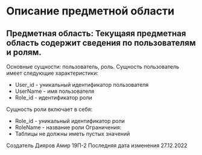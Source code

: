 # Описание предметной области
## Предметная область: Текущаяя предметная область содержит сведения по пользователям и ролям.
Основные сущности: пользователь, роль.
Сущность пользователь имеет следующие характеристики:
- User_id - уникальный идентификатор пользователя
- UserName - имя пользователя
- Role_id - идентификатор роли

Сущность роли включает в себя:
- Role_id - уникальный идентификатор роли
- RoleName - название роли
Ограничения:
- Таблицы не должны иметь пустых значений

Создатель Дияров Амир 19П-2
Последняя дата изменения 27.12.2022
 
